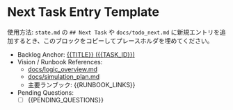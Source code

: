 # Next Task Entry Template

使用方法: `state.md` の `## Next Task` や `docs/todo_next.md` に新規エントリを追加するとき、このブロックをコピーしてプレースホルダを埋めてください。

  - Backlog Anchor: [{{TITLE}} ({{TASK_ID}})]({{BACKLOG_ANCHOR}})
  - Vision / Runbook References:
    - [docs/logic_overview.md](docs/logic_overview.md)
    - [docs/simulation_plan.md](docs/simulation_plan.md)
    - 主要ランブック: {{RUNBOOK_LINKS}}
  - Pending Questions:
    - [ ] {{PENDING_QUESTIONS}}
